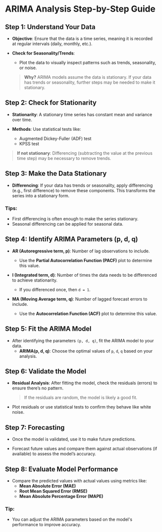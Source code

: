 # ARIMA Analysis Step-by-Step Guide

## Step 1: Understand Your Data
- **Objective**: Ensure that the data is a time series, meaning it is recorded at regular intervals (daily, monthly, etc.).
  
- **Check for Seasonality/Trends**: 
  - Plot the data to visually inspect patterns such as trends, seasonality, or noise.
  
  > **Why?** ARIMA models assume the data is stationary. If your data has trends or seasonality, further steps may be needed to make it stationary.

## Step 2: Check for Stationarity
- **Stationarity**: A stationary time series has constant mean and variance over time.
  
- **Methods**: Use statistical tests like:
  - Augmented Dickey-Fuller (ADF) test 
  - KPSS test

> **If not stationary**: Differencing (subtracting the value at the previous time step) may be necessary to remove trends.

## Step 3: Make the Data Stationary
- **Differencing**: If your data has trends or seasonality, apply differencing (e.g., first difference) to remove these components. This transforms the series into a stationary form.

### Tips:
- First differencing is often enough to make the series stationary.
- Seasonal differencing can be applied for seasonal data.

## Step 4: Identify ARIMA Parameters (p, d, q)
- **AR (Autoregressive term, p)**: Number of lag observations to include.
  - Use the **Partial Autocorrelation Function (PACF)** plot to determine this value.
  
- **I (Integrated term, d)**: Number of times the data needs to be differenced to achieve stationarity.
  - If you differenced once, then `d = 1`.

- **MA (Moving Average term, q)**: Number of lagged forecast errors to include.
  - Use the **Autocorrelation Function (ACF)** plot to determine this value.

## Step 5: Fit the ARIMA Model
- After identifying the parameters `(p, d, q)`, fit the ARIMA model to your data.
  - **ARIMA(p, d, q)**: Choose the optimal values of `p`, `d`, `q` based on your analysis.

## Step 6: Validate the Model
- **Residual Analysis**: After fitting the model, check the residuals (errors) to ensure there’s no pattern.
  
  > If the residuals are random, the model is likely a good fit.

- Plot residuals or use statistical tests to confirm they behave like white noise.

## Step 7: Forecasting
- Once the model is validated, use it to make future predictions.
  
- Forecast future values and compare them against actual observations (if available) to assess the model’s accuracy.

## Step 8: Evaluate Model Performance
- Compare the predicted values with actual values using metrics like:
  - **Mean Absolute Error (MAE)**
  - **Root Mean Squared Error (RMSE)**
  - **Mean Absolute Percentage Error (MAPE)**

### Tip:
- You can adjust the ARIMA parameters based on the model's performance to improve accuracy.

